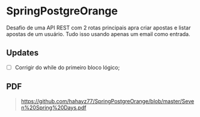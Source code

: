 # SpringPostgreOrange

Desafio de uma API REST com 2 rotas principais apra criar apostas e listar apostas de um usuário. Tudo isso usando apenas um email como entrada.

## Updates
- [ ] Corrigir do while do primeiro bloco lógico;

## PDF
> https://github.com/hahayz77/SpringPostgreOrange/blob/master/Seven%20Spring%20Days.pdf
